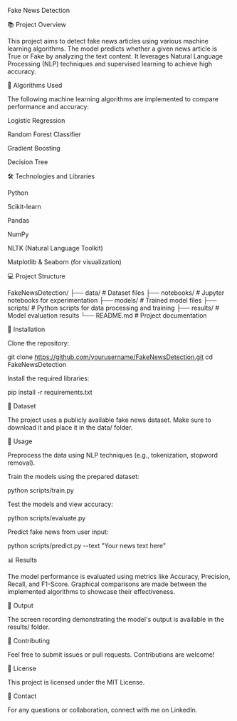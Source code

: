 Fake News Detection

📚 Project Overview

This project aims to detect fake news articles using various machine learning algorithms. The model predicts whether a given news article is True or Fake by analyzing the text content. It leverages Natural Language Processing (NLP) techniques and supervised learning to achieve high accuracy.

🚀 Algorithms Used

The following machine learning algorithms are implemented to compare performance and accuracy:

Logistic Regression

Random Forest Classifier

Gradient Boosting

Decision Tree

🛠️ Technologies and Libraries

Python

Scikit-learn

Pandas

NumPy

NLTK (Natural Language Toolkit)

Matplotlib & Seaborn (for visualization)

💻 Project Structure

FakeNewsDetection/
├── data/                # Dataset files
├── notebooks/           # Jupyter notebooks for experimentation
├── models/              # Trained model files
├── scripts/             # Python scripts for data processing and training
├── results/             # Model evaluation results
└── README.md            # Project documentation

🔧 Installation

Clone the repository:

git clone https://github.com/yourusername/FakeNewsDetection.git
cd FakeNewsDetection

Install the required libraries:

pip install -r requirements.txt

📝 Dataset

The project uses a publicly available fake news dataset. Make sure to download it and place it in the data/ folder.

🏃 Usage

Preprocess the data using NLP techniques (e.g., tokenization, stopword removal).

Train the models using the prepared dataset:

python scripts/train.py

Test the models and view accuracy:

python scripts/evaluate.py

Predict fake news from user input:

python scripts/predict.py --text "Your news text here"

📊 Results

The model performance is evaluated using metrics like Accuracy, Precision, Recall, and F1-Score. Graphical comparisons are made between the implemented algorithms to showcase their effectiveness.

📝 Output

The screen recording demonstrating the model's output is available in the results/ folder.

🤝 Contributing

Feel free to submit issues or pull requests. Contributions are welcome!

📝 License

This project is licensed under the MIT License.

📧 Contact

For any questions or collaboration, connect with me on LinkedIn.

